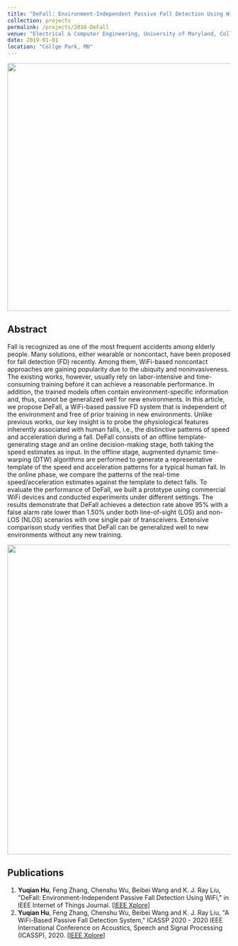 ```yaml
---
title: "DeFall: Environment-Independent Passive Fall Detection Using WiFi"
collection: projects
permalink: /projects/2018-DeFall
venue: "Electrical & Computer Engineering, University of Maryland, Collge Park"
date: 2019-01-01
location: "Collge Park, MD"
---
```


<img src="https://yuqianhu09.github.io/images/2018_defall_flowchart.PNG" width="560">

Abstract
---------
Fall is recognized as one of the most frequent accidents among elderly people. Many solutions, either wearable or noncontact, have been proposed for fall detection (FD) recently. Among them, WiFi-based noncontact approaches are gaining popularity due to the ubiquity and noninvasiveness. The existing works, however, usually rely on labor-intensive and time-consuming training before it can achieve a reasonable performance. In addition, the trained models often contain environment-specific information and, thus, cannot be generalized well for new environments. In this article, we propose DeFall, a WiFi-based passive FD system that is independent of the environment and free of prior training in new environments. Unlike previous works, our key insight is to probe the physiological features inherently associated with human falls, i.e., the distinctive patterns of speed and acceleration during a fall. DeFall consists of an offline template-generating stage and an online decision-making stage, both taking the speed estimates as input. In the offline stage, augmented dynamic time-warping (DTW) algorithms are performed to generate a representative template of the speed and acceleration patterns for a typical human fall. In the online phase, we compare the patterns of the real-time speed/acceleration estimates against the template to detect falls. To evaluate the performance of DeFall, we built a prototype using commercial WiFi devices and conducted experiments under different settings. The results demonstrate that DeFall achieves a detection rate above 95% with a false alarm rate lower than 1.50% under both line-of-sight (LOS) and non-LOS (NLOS) scenarios with one single pair of transceivers. Extensive comparison study verifies that DeFall can be generalized well to new environments without any new training.

<img src="https://yuqianhu09.github.io/images/2018_defall_flowchart.PNG" width="700">

Publications
---------
1. **Yuqian Hu**, Feng Zhang, Chenshu Wu, Beibei Wang and K. J. Ray Liu, "DeFall: Environment-Independent Passive Fall Detection Using WiFi," in IEEE Internet of Things Journal. [[IEEE Xplore]](https://ieeexplore.ieee.org/document/9552243)
2.  **Yuqian Hu**, Feng Zhang, Chenshu Wu, Beibei Wang and K. J. Ray Liu, "A WiFi-Based Passive Fall Detection System," ICASSP 2020 - 2020 IEEE International Conference on Acoustics, Speech and Signal Processing (ICASSP), 2020. [[IEEE Xplore]](https://ieeexplore.ieee.org/abstract/document/9054753) 

